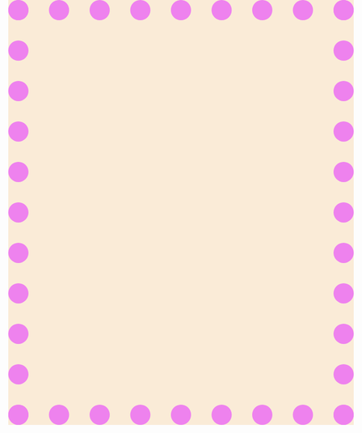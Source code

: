
<!DOCTYPE html>
<html lang="en">

<head>
    <meta charset="UTF-8">
    <meta http-equiv="X-UA-Compatible" content="IE=edge">
    <meta name="viewport" content="width=device-width, initial-scale=1.0">
    <title>bmi calculator</title>
    <style>
        body {
            background-color: antiquewhite;

            overflow-x: hidden;
            border: 40px dotted violet;
            overflow-y: hidden;
            height: 660px;
        }

        @media screen and (max-width:390px){
           body{
               background-color: rgb(215, 250, 250);
               border: 2px dotted rgb(215, 250, 250);
           }
           #oo{
               font-size: 12px;
           }

        }
    </style>
</head>

<body id="i34">
   
        <h1 id="oo"
            style="text-align: center; font-size:55px; font-family: algerian; font-weight: lighter;color: rgb(63, 22, 100);">
           📈 BMI CALCULATOR</h1><br>
        <p id="n1" style="text-align: center;"></p>

    <div class="c1" style="height: 90vh; width: 100vw; text-align: center;">
            <label for="i1" style="font-family: algerian; font-weight: lighter;">ENTER YOUR HEIGHT(in mtrs)</label>
            <input type="text" name="height" id="i1">
            <br><br>
            <label for="i2" style="font-family: algerian; font-weight: lighter;">ENTER YOUR WEIGHT(in Kgs)</label>
            <input type="text" name="weight" id="i2">
            <br><br>
            <button onclick="am()">submit</button>
           
            <p style="height: 40px;" id="i3"></p>
            <p style="height: 40px;" id="i4"></p>
    </div>
    <script>
        document.getElementById("n1").innerHTML = Date();
        function am() {
            var float, a = document.getElementById("i1").value;
            var float, b = document.getElementById("i2").value;
            c = b / (a * a);
            document.getElementById("i3").innerHTML = "CALCULATED BMI IS:    " + c;
            if (c < 18) {
                document.getElementById("i4").innerHTML = "❌YOU ARE UNDER-WEIGHTED";
            }
            if (c >= 18 && c <= 25) {
                document.getElementById("i4").innerHTML = "✅YOU ARE FIT";
            }
            if (c > 25) {
                document.getElementById("i4").innerHTML = "❌OVER-WEIGHTED";
            }


        }

    </script>
</body>

</html>
